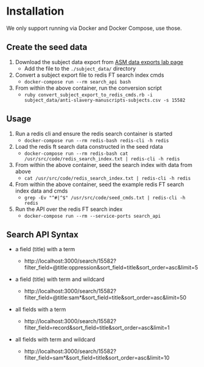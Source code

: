 # Installation

We only support running via Docker and Docker Compose, use those.

## Create the seed data

1. Download the subject data export from [ASM data exports lab page](https://www.zooniverse.org/lab/4973/data-exports)
    * Add the file to the `./subject_data/` directory
2. Convert a subject export file to redis FT search index cmds
    * `docker-compose run --rm search_api bash`
3. From within the above container, run the conversion script
    * `ruby convert_subject_export_to_redis_cmds.rb -i subject_data/anti-slavery-manuscripts-subjects.csv -s 15582`

## Usage

1. Run a redis cli and ensure the redis search container is started
    * `docker-compose run --rm redis-bash redis-cli -h redis`
2. Load the redis ft search data constructed in the seed rdata
    * `docker-compose run --rm redis-bash cat /usr/src/code/redis_search_index.txt | redis-cli -h redis`
3. From within the above container, seed the search index with data from above
    * `cat /usr/src/code/redis_search_index.txt | redis-cli -h redis`
4. From within the above container, seed the example redis FT search index data and cmds
    * `grep -Ev "^#|^$" /usr/src/code/seed_cmds.txt | redis-cli -h redis`
5. Run the API over the redis FT search index
    * `docker-compose run --rm --service-ports search_api`

## Search API Syntax

+ a field (title) with a term

  + http://localhost:3000/search/15582?filter_field=@title:oppression&sort_field=title&sort_order=asc&limit=5

+ a field (title) with term and wildcard

  + http://localhost:3000/search/15582?filter_field=@title:sam*&sort_field=title&sort_order=asc&limit=50

+ all fields with a term

  + http://localhost:3000/search/15582?filter_field=record&sort_field=title&sort_order=asc&limit=1

+ all fields with term and wildcard

  + http://localhost:3000/search/15582?filter_field=sam*&sort_field=title&sort_order=asc&limit=10
